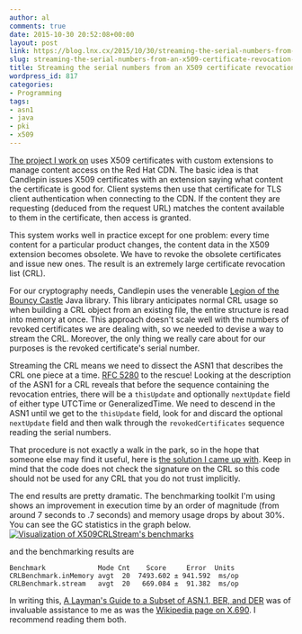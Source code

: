 ```yaml
---
author: al
comments: true
date: 2015-10-30 20:52:08+00:00
layout: post
link: https://blog.lnx.cx/2015/10/30/streaming-the-serial-numbers-from-an-x509-certificate-revocation-list/
slug: streaming-the-serial-numbers-from-an-x509-certificate-revocation-list
title: Streaming the serial numbers from an X509 certificate revocation list
wordpress_id: 817
categories:
- Programming
tags:
- asn1
- java
- pki
- x509
---
```


[The project I work on](http://www.candlepinproject.org) uses X509 certificates with custom extensions to manage content access on the Red Hat CDN. The basic idea is that Candlepin issues X509 certificates with an extension saying what content the certificate is good for. Client systems then use that certificate for TLS client authentication when connecting to the CDN. If the content they are requesting (deduced from the request URL) matches the content available to them in the certificate, then access is granted.

This system works well in practice except for one problem: every time content for a particular product changes, the content data in the X509 extension becomes obsolete. We have to revoke the obsolete certificates and issue new ones. The result is an extremely large certificate revocation list (CRL).

For our cryptography needs, Candlepin uses the venerable [Legion of the Bouncy Castle](http://www.bouncycastle.org) Java library. This library anticipates normal CRL usage so when building a CRL object from an existing file, the entire structure is read into memory at once. This approach doesn't scale well with the numbers of revoked certificates we are dealing with, so we needed to devise a way to stream the CRL. Moreover, the only thing we really care about for our purposes is the revoked certificate's serial number.

Streaming the CRL means we need to dissect the ASN1 that describes the CRL one piece at a time. [RFC 5280](https://tools.ietf.org/html/rfc5280#section-5) to the rescue! Looking at the description of the ASN1 for a CRL reveals that before the sequence containing the revocation entries, there will be a `thisUpdate` and optionally `nextUpdate` field of either type UTCTime or GeneralizedTime. We need to descend in the ASN1 until we get to the `thisUpdate` field, look for and discard the optional `nextUpdate` field and then walk through the `revokedCertificates` sequence reading the serial numbers.

That procedure is not exactly a walk in the park, so in the hope that someone else may find it useful, here is [the solution I came up with](https://github.com/awood/crl-stream/blob/master/src/main/java/org/candlepin/util/X509CRLEntryStream.java). Keep in mind that the code does not check the signature on the CRL so this code should not be used for any CRL that you do not trust implicitly.

The end results are pretty dramatic. The benchmarking toolkit I'm using shows an improvement in execution time by an order of magnitude (from around 7 seconds to .7 seconds) and memory usage drops by about 30%. You can see the GC statistics in the graph below.
[![Visualization of X509CRLStream's benchmarks](https://blog.lnx.cx/wp-content/uploads/2015/10/crl_stream_gc_comparison-200x138.png)](https://blog.lnx.cx/wp-content/uploads/2015/10/crl_stream_gc_comparison.png)

and the benchmarking results are

    
    Benchmark             Mode Cnt    Score     Error  Units
    CRLBenchmark.inMemory avgt  20  7493.602 ± 941.592  ms/op
    CRLBenchmark.stream   avgt  20   669.084 ±  91.382  ms/op
    


In writing this, [A Layman's Guide to a Subset of ASN.1, BER, and DER](http://luca.ntop.org/Teaching/Appunti/asn1.html) was of invaluable assistance to me as was the [Wikipedia page on X.690](https://en.wikipedia.org/wiki/X.690). I recommend reading them both.
